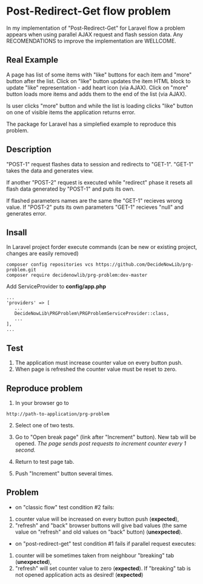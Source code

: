 # Post-Redirect-Get flow problem
In my implementation of "Post-Redirect-Get" for Laravel flow a problem appears when using parallel AJAX request and flash session data. Any RECOMENDATIONS to improve the implementation are WELLCOME.

## Real Example

A page has list of some items with "like" buttons for each item and "more" button after the list. 
Click on "like" button updates the item HTML block to update "like" representation - add heart icon (via AJAX).
Click on "more" button loads more items and adds them to the end of the list (via AJAX).

Is user clicks "more" button and while the list is loading clicks "like" button on one of visible items the application returns error.

The package for Laravel has a simplefied example to reproduce this problem.

## Description

"POST-1" request flashes data to session and redirects to "GET-1". "GET-1" takes the data and generates view.

If another "POST-2" request is executed while "redirect" phase it resets all flash data generated by "POST-1" and puts its own.

If flashed parameters names are the same the "GET-1" recieves wrong value. If "POST-2" puts its own parameters "GET-1" recieves "null" and generates error.

## Insall

In Laravel project forder execute commands (can be new or existing project, changes are easily removed)
```
composer config repositories vcs https://github.com/DecideNowLib/prg-problem.git
composer require decidenowlib/prg-problem:dev-master
```
Add ServiceProvider to **config/app.php**
```
...
'providers' => [
   ...
   DecideNowLib\PRGProblem\PRGProblemServiceProvider::class,
   ...
],
...
```

## Test
1. The application must increase counter value on every button push.
2. When page is refreshed the counter value must be reset to zero.

## Reproduce problem
1. In your browser go to
```
http://path-to-application/prg-problem
```

2. Select one of two tests.

3. Go to "Open break page" (link after "Increment" button). New tab will be opened.
_The page sends post requests to increment counter every 1 second._

4. Return to test page tab.

5. Push "Increment" button several times.

## Problem
* on "classic flow" test condition #2 fails:
1. counter value will be increased on every button push (**expected**), 
2. "refresh" and "back" browser buttons will give bad values (the same value on "refresh" and old values on "back" button) (**unexpected**).

* on "post-redirect-get" test condition #1 fails if parallel request executes:
1. counter will be sometimes taken from neighbour "breaking" tab (**unexpected**), 
2. "refresh" will set counter value to zero (**expected**). If "breaking" tab is not opened application acts as desired! (**expected**)
